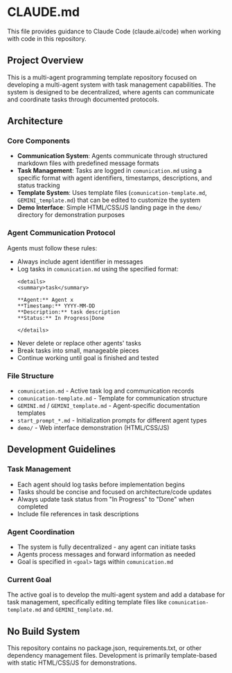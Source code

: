 # CLAUDE.md

This file provides guidance to Claude Code (claude.ai/code) when working with code in this repository.

## Project Overview

This is a multi-agent programming template repository focused on developing a multi-agent system with task management capabilities. The system is designed to be decentralized, where agents can communicate and coordinate tasks through documented protocols.

## Architecture

### Core Components

- **Communication System**: Agents communicate through structured markdown files with predefined message formats
- **Task Management**: Tasks are logged in `comunication.md` using a specific format with agent identifiers, timestamps, descriptions, and status tracking
- **Template System**: Uses template files (`comunication-template.md`, `GEMINI_template.md`) that can be edited to customize the system
- **Demo Interface**: Simple HTML/CSS/JS landing page in the `demo/` directory for demonstration purposes

### Agent Communication Protocol

Agents must follow these rules:
- Always include agent identifier in messages
- Log tasks in `comunication.md` using the specified format:
  ```
  <details>
  <summary>task</summary>
  
  **Agent:** Agent x
  **Timestamp:** YYYY-MM-DD
  **Description:** task description
  **Status:** In Progress|Done
  
  </details>
  ```
- Never delete or replace other agents' tasks
- Break tasks into small, manageable pieces
- Continue working until goal is finished and tested

### File Structure

- `comunication.md` - Active task log and communication records
- `comunication-template.md` - Template for communication structure
- `GEMINI.md` / `GEMINI_template.md` - Agent-specific documentation templates
- `start_prompt_*.md` - Initialization prompts for different agent types
- `demo/` - Web interface demonstration (HTML/CSS/JS)

## Development Guidelines

### Task Management
- Each agent should log tasks before implementation begins
- Tasks should be concise and focused on architecture/code updates
- Always update task status from "In Progress" to "Done" when completed
- Include file references in task descriptions

### Agent Coordination
- The system is fully decentralized - any agent can initiate tasks
- Agents process messages and forward information as needed
- Goal is specified in `<goal>` tags within `comunication.md`

### Current Goal
The active goal is to develop the multi-agent system and add a database for task management, specifically editing template files like `comunication-template.md` and `GEMINI_template.md`.

## No Build System
This repository contains no package.json, requirements.txt, or other dependency management files. Development is primarily template-based with static HTML/CSS/JS for demonstrations.